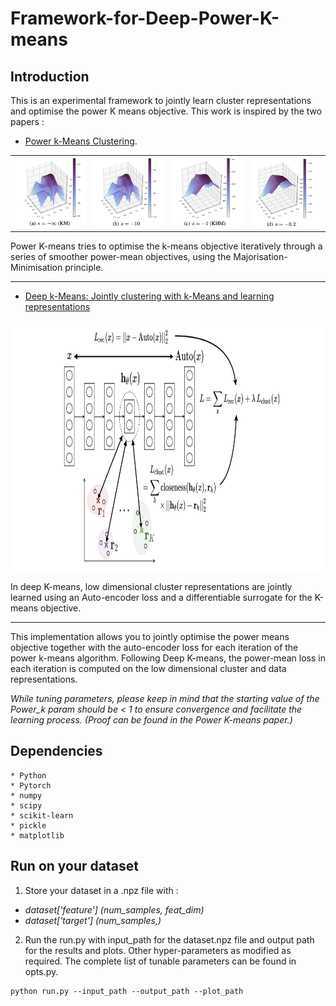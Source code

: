 # Framework-for-Deep-Power-K-means

## Introduction

This is an experimental framework to jointly learn cluster representations and optimise the power K means objective. This work is inspired by the two papers :  


* [Power k-Means Clustering](http://proceedings.mlr.press/v97/xu19a/xu19a.pdf). 


| | | | |
|:-------------------------:|:-------------------------:|:-------------------------:|:-------------------------:|
|<img width="1604" src="extras/pk0.png"> |  <img width="1604" src="extras/pk1.png"> | <img width="1604" src="extras/pk2.png"> | <img width="1604" src="extras/pk3.png">


Power K-means tries to optimise the k-means objective iteratively through a series of smoother power-mean objectives, using the Majorisation-Minimisation principle.  

----

* [Deep k-Means: Jointly clustering with k-Means and learning representations](https://arxiv.org/pdf/1806.10069.pdf)

<p>
<img src = "extras/dk0.png" width = "1000" height = "400">  
<p>

In deep K-means, low dimensional cluster representations are jointly learned using an Auto-encoder loss and a differentiable surrogate for the K-means objective.  

---


This implementation allows you to jointly optimise the power means objective together with the auto-encoder loss for each iteration of the power k-means algorithm. Following Deep K-means, the power-mean loss in each iteration is computed on the low dimensional cluster and data representations.

_While tuning parameters, please keep in mind that the starting value of the Power_k param should be < 1 to ensure convergence and facilitate the learning process. (Proof can be found in the Power K-means paper.)_



## Dependencies
```
* Python
* Pytorch
* numpy
* scipy
* scikit-learn
* pickle
* matplotlib
```

## Run on your dataset

1. Store your dataset in a .npz file with :  
  * _dataset['feature'] (num_samples, feat_dim)_
  * _dataset['target'] (num_samples,)_
  
2. Run the run.py with input_path for the dataset.npz file and output path for the results and plots. Other hyper-parameters as modified as required. The complete list of tunable parameters can be found in opts.py.  
```
python run.py --input_path --output_path --plot_path
```
